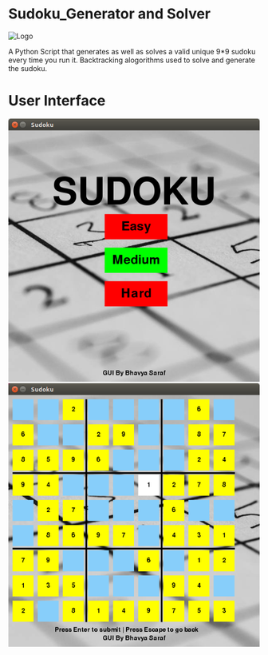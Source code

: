 # Sudoku_Generator and Solver

![Logo](https://cdn2.iconfinder.com/data/icons/sports-and-games-vol-02-10/32/sudoku-puzzle-game-math-riddle-512.png)

A Python Script that generates as well as solves a valid unique 9*9 sudoku every time you run it. Backtracking alogorithms used to solve and generate the sudoku.

# User Interface
![Img1](https://github.com/0110G/Sudoku_Generator/blob/master/Images/Screenshot%20from%202019-06-05%2014-28-12.png)
![Img2](https://github.com/0110G/Sudoku_Generator/blob/master/Images/Screenshot%20from%202019-06-05%2014-29-35.png)

